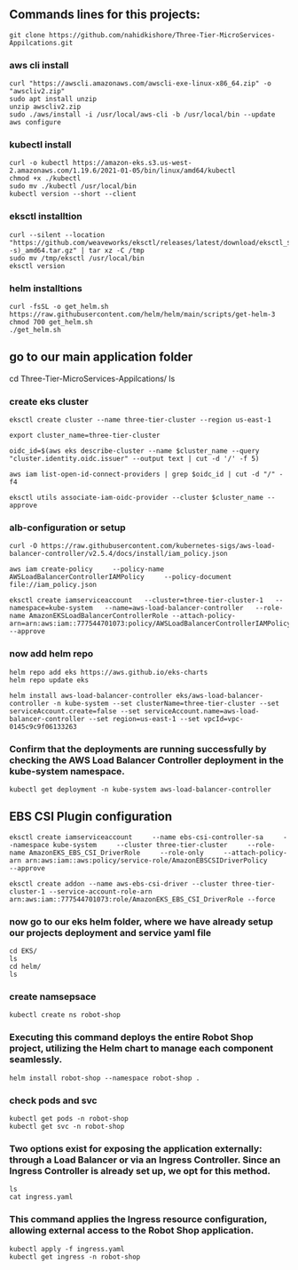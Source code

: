 ## Commands lines for this projects:
```
git clone https://github.com/nahidkishore/Three-Tier-MicroServices-Appilcations.git
```
### aws cli install 
```
curl "https://awscli.amazonaws.com/awscli-exe-linux-x86_64.zip" -o "awscliv2.zip"
sudo apt install unzip
unzip awscliv2.zip
sudo ./aws/install -i /usr/local/aws-cli -b /usr/local/bin --update
aws configure
 ```   
### kubectl install 
```
curl -o kubectl https://amazon-eks.s3.us-west-2.amazonaws.com/1.19.6/2021-01-05/bin/linux/amd64/kubectl
chmod +x ./kubectl
sudo mv ./kubectl /usr/local/bin
kubectl version --short --client
```
### eksctl installtion 
```
curl --silent --location "https://github.com/weaveworks/eksctl/releases/latest/download/eksctl_$(uname -s)_amd64.tar.gz" | tar xz -C /tmp
sudo mv /tmp/eksctl /usr/local/bin
eksctl version
```
### helm installtions 
```
curl -fsSL -o get_helm.sh https://raw.githubusercontent.com/helm/helm/main/scripts/get-helm-3
chmod 700 get_helm.sh
./get_helm.sh
```
## go to our main application folder 
cd Three-Tier-MicroServices-Appilcations/
ls
### create eks cluster 
```
eksctl create cluster --name three-tier-cluster --region us-east-1

export cluster_name=three-tier-cluster

oidc_id=$(aws eks describe-cluster --name $cluster_name --query "cluster.identity.oidc.issuer" --output text | cut -d '/' -f 5)

aws iam list-open-id-connect-providers | grep $oidc_id | cut -d "/" -f4

eksctl utils associate-iam-oidc-provider --cluster $cluster_name --approve
```
### alb-configuration or setup
```
curl -O https://raw.githubusercontent.com/kubernetes-sigs/aws-load-balancer-controller/v2.5.4/docs/install/iam_policy.json

aws iam create-policy     --policy-name AWSLoadBalancerControllerIAMPolicy     --policy-document file://iam_policy.json

eksctl create iamserviceaccount   --cluster=three-tier-cluster-1   --namespace=kube-system   --name=aws-load-balancer-controller   --role-name AmazonEKSLoadBalancerControllerRole --attach-policy-arn=arn:aws:iam::777544701073:policy/AWSLoadBalancerControllerIAMPolicy   --approve
```
 ### now add helm repo
```
helm repo add eks https://aws.github.io/eks-charts
helm repo update eks

helm install aws-load-balancer-controller eks/aws-load-balancer-controller -n kube-system --set clusterName=three-tier-cluster --set serviceAccount.create=false --set serviceAccount.name=aws-load-balancer-controller --set region=us-east-1 --set vpcId=vpc-0145c9c9f06133263
```
### Confirm that the deployments are running successfully by checking the AWS Load Balancer Controller deployment in the kube-system namespace.

```
kubectl get deployment -n kube-system aws-load-balancer-controller
```
## EBS CSI Plugin configuration
```
eksctl create iamserviceaccount     --name ebs-csi-controller-sa     --namespace kube-system     --cluster three-tier-cluster     --role-name AmazonEKS_EBS_CSI_DriverRole     --role-only     --attach-policy-arn arn:aws:iam::aws:policy/service-role/AmazonEBSCSIDriverPolicy     --approve

eksctl create addon --name aws-ebs-csi-driver --cluster three-tier-cluster-1 --service-account-role-arn arn:aws:iam::777544701073:role/AmazonEKS_EBS_CSI_DriverRole --force
```
### now go to our eks helm folder, where we have already setup our projects deployment and service yaml file
```
cd EKS/
ls
cd helm/
ls
```
### create namsepsace 
```
kubectl create ns robot-shop
```
### Executing this command deploys the entire Robot Shop project, utilizing the Helm chart to manage each component seamlessly.
```
helm install robot-shop --namespace robot-shop .
```
### check pods and svc 
```
kubectl get pods -n robot-shop
kubectl get svc -n robot-shop
```
### Two options exist for exposing the application externally: through a Load Balancer or via an Ingress Controller. Since an Ingress Controller is already set up, we opt for this method.
```
ls
cat ingress.yaml
```
### This command applies the Ingress resource configuration, allowing external access to the Robot Shop application.
```
kubectl apply -f ingress.yaml
kubectl get ingress -n robot-shop

```